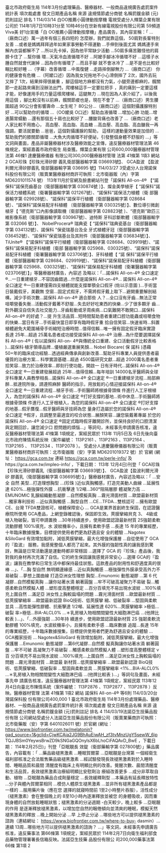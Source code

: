 臺北市政府衛生局 114年3月份處理藥品、醫療器材、一般商品違規廣告處罰案件統計表
項次裁處書
發文日期產品名稱 來源 違規情節處分商號
名稱罰鍰金額
(元)罰則註記 排名
1 114/03/14 白OO推薦小圓律動按摩機 電視受處分人輝葉企業有限公司於 114年1月7日10時31分至 10時46分在世新有線電視股份有限公司第 59頻道 Viva美
好1台宣播「白 OO推薦小圓律動按摩機」產品廣告，其內容宣稱：「 …（廠商口述）萬一過年有個三長四短的
怎麼辦，我們就靠這個， 50肩對長輩特別友善 …或者是媽媽拜拜過年如果家事勞動不得運動 …手伸到後面尤其
媽媽連手來解內衣袋都解不了 …所以先卡掉，因為他平常缺少活動 …50肩多痛苦難怪他的肩膀卡住了 …幫你循
環…天氣冷血液循環不好 …阿嬤手腳冰冷循環不好 …這樣子水腫自然就會代謝掉 …因為你有循環了 …而且手腳
就不會冰冷了 …是不是也比較好睏比較好睡 …（字幕）改善循環 …中風復健 …走路摔倒腳無力 …（廠商口述）
你的健康會有危機 …（阿嬤口述）因為我女兒拖地不小心滑倒摔了 2次，國外去玩又摔了 1次，結果摔得很嚴重
，腳這個地方麻都沒有力氣，小腿旁邊都麻的，髖關節一走起路來痛到沒辦法出門，爬樓梯這手一定要拉把手
，真的痛到一定要這樣才能，好像運用手的力量這樣爬樓梯，這腿無力 …現在因為人家介紹了，以後我用這個
，腳比較沒有以前麻，髖關節痠也是，現在不會了 …（廠商口述）男生腰圍超過 90公分會影響壽命 …女生呢？
80公分…（廠商口述）這個對攝護腺特別好 …可以幫助你的循環 …（OO嬤吳 O口述）幫助血液循環 …增加心肺
功能…增進腸胃蠕動 …還有那個五十肩也比較好了 …腰酸背痛也改善了 …（廠商口述）老人家比較不用擔心，
高血壓、高血脂、高血糖 …高血壓、高血脂、高血醣我一再強調，要活就要動 …爸爸，這個對攝護腺的幫助，
這樣的運動量效果是加倍的 …幫助我們的膝關節循環 …大魚大肉循環不好便祕，引發整個身體不舒服的 …」等
文詞與畫面，產品非屬醫療器材涉及醫療效能之宣傳，違反醫療器材管理法第 46條規定，案經嘉義市政府衛生
局查獲。輝葉企業有限
公司600,000醫療器材管理
法第 46條1
達慶醫療儀器
有限公司300,000醫療器材管理
法第 41條第 1項3 網站2
GCA珍珠【珍珠光滑矽膠
義乳衛部醫器輸字第
036693號】、  GCA盈波
【盈波利爾光滑矽膠義乳
衛部醫器輸字第 036695
號】114/03/27 3受處分人台灣諾保科股份有限公司（販賣業醫療器材商許可執照：北市衛器販（內）字第 MD6201011574 號）
113年11月於官網及臉書網站刊登「諾保科  All-on-4® 【“諾保科”諾保亮齒基台〔衛部醫器輸字第 030874號
〕】、燦金美學植牙【 “諾保科”諾保活力植體系統〔衛署醫器輸字第 021267號〕、“諾保科”諾保活力植體〔衛
部醫器輸字第 029928號〕、“諾保科”諾保平行植體〔衛部醫器輸字第 028684號〕、“諾保科”諾保易配牙科植體
〔衛部醫器輸字第 030325號〕】、數位導引微創植牙【 “德克斯”口內影像讀取機〔衛部醫器輸字第 028823號
〕、“德克斯”歐匹三維影像系統〔衛部醫器輸字第 030967號〕、迪特斯  牙科診斷軟體〔衛部醫器輸字第 032066
號〕】、 NobelProcera®  瑞典瓷【 “諾保科”瑞典瓷基台〔衛部醫器輸字第 034132號〕、諾保科 ”保瓷瑞基台及全
牙式植體牙冠〔衛部醫器輸字第 036452號〕、“諾保科”保瓷瑞基台及其附件〔衛部醫器輸字第 036834號〕】、
TiUnite® 【“諾保科”諾保平行植體〔衛部醫器輸字第 028684、029919號〕、“諾保科”諾保易配牙科植體〔衛部
醫器輸字第 025968、030325號〕、“諾保科”諾保易配牙科植體〔衛署醫器輸字第 023706號〕】、牙科植體【 “諾
保科”諾保平行植體〔衛部醫器輸字第 028684、029919號〕、“諾保科”諾保易配牙科植體〔衛部醫器輸字第
025968、030325號〕、“諾保科”諾保易配牙科植體〔衛署醫器輸字第 023706號〕】」等醫療器材廣告，內容述
及略以：「…諾保科  All-on-4® 全口速定 ®…一日重建植牙…不容因齒錯過…什麼是諾保科  All-on-4®… 諾保科
All-on-4® 全口速定 ®一日重建僅需四支植體就能支撐單顎全口假牙 (佐以示意圖 )…手術當日裝戴假牙，美觀無
空窗…固定式假牙，不需將假牙戴上取下…避開重要解剖結構，減少手術次數…諾保科  All-on-4® 適合那些
人？…全口沒有牙齒…無法正常咀嚼營養失衡…活動假牙戴著不舒服…失去好好吃東西的快樂…少了很多顆牙
齒…對外觀沒自信失去社交能力…牙齒鬆動或牙周疾病…口氣難開不敢開口…諾保科  All-on-4® 的好處？…提
升生活品質…短時間幫助患者重建口腔功能蟲或咀嚼食物的快樂…當日有牙…手術最快當日即享有臨時假牙重
拾自信笑容…快速省時…斜置植體避免大範圍補骨手術縮短治療時間…值得信賴…唯一擁有固定假牙臨床實證
長達 25年…超過 25萬名患者成功接受諾保科  All-on-4® 治療…為什麼要選擇諾保科  All-on-4® ( 佐以諾保科  All-on-
4®與傳統全口重建、全口活動假牙比較表格 )…諾保科‧植牙領導品牌…優植嚴選重展笑顏… Nobel Biocare( 保
諾科 )憑藉 50+年的臨床成功經驗…透過經典傳承與創新改善…幫助牙科專業人員提供患者最優質的治療方案…
科學實證基礎…超過 4500篇研究文獻…超過 2000萬名患者重拾笑容…致力於治療效率…即刻行使功能，開啟一
日有牙時代…諾保科  All-on-4® 全口速定 ®一日重建發展超過 25年…值得信賴…每年培訓 14000名牙醫師與全球
牙科專業人員教學相長…諾保科  All-on-4® 全口速定 ®一日重建植牙流程…局部麻醉…抵達院所後，請遵照麻醉
醫師的指示，用放鬆的心情迎接諾保科  All-on-4® 全口速定 ®一日重建流程…植牙手術…手術醫師將根據骨頭條
件進行人工牙根植入，為您的諾保科  All-on-4® 全口速定 ®打好支撐的基地…術中休息…手術醫師將根據骨頭條
件進行人工牙根植入，為您的諾保科  All-on-4® 全口速定 ®打好支撐的地基…假牙贋復…假牙醫師與牙技師為您
量身打造屬於您的諾保科  All-on-4® 全口速定 ®假牙，且調整至最適宜的咬合狀態…展顏笑容…讓您裝戴著專屬
於您的諾保科  All-on-4® 全口速定 ®固定式臨時假牙離開診所，並保持良好的口腔清潔與定期回診，讓您減少口
腔問題的煩惱…」等詞句，未經事先申請廣告核准，違反醫療器材管理法第 41條第 1項規定，案經民眾於 113年
11月5日及 6日先後向臺北市政府陳情系統反映（案件編號： 113P2161 、113P2163 、113P2164 、113P2165 、
113P2534 、113P2078 ）。
受處分人達慶醫療儀器有限公司（販賣業醫療器材商許可執照：北市衛器販（安）字第 MD6201019372 號）於
官網 (網址： https://gca.com.tw 連結 https://gca.com.tw/perle-info/ 及https://gca.com.tw/impleo-info/ ，下載日期： 113年
12月4日)刊登「  GCA珍珠【珍珠光滑矽膠義乳（衛部醫器輸字第 036693號）】、  GCA盈波【盈波利爾光滑矽
膠義乳（衛部醫器輸字第 036695號）】」醫療器材廣告，內容述及略以：「 …安全  自然  美型…打造理想胸型
…(珍珠 )近似真胸觸感，打造完美動人曲線 …延展性達 620%…極強彈性外膜 …抗衝擊達 1/2噸…360°阻隔層膠
體凝聚力高 …EMUNOMIC 乳腺組織動態凝膠 …自然模擬真胸 …霧光滑面材質 …歐盟最新材質 …獨家專利技術
…近似真胸觸感 …胸型自然 …CE…TFDA…雙核認可 …擁有歐盟 CE、台灣 TFDA雙證核可，植體保障安心 …
GCA是業界首創終生保固，在認證醫療院所使用 GCA產品，上網登錄確認後，保固即生效。莢膜攣縮貝克  3、
4級或植入物破裂，皆可申請置換 …30年持續進步，使用歐盟認證最新材質 2S強韌柔軟流動膠體 100%填充，水
波紋機率小，且擁有柔軟手感 …長達  15 年的專業經歷，十年臨床數據搜集，目標提供使用者們更為舒適且安
全的體驗 …Nagotex &SiloGard 有效增加黏附，減低莢膜攣縮，最大化增強保護層 …自從使用了 GCA的『盈波』
服務，我感覺整個人都亮了起來。其外膜的強韌性真的讓我感到驚訝，無論是日常活動還是運動時都非常穩固
…選擇了 GCA 的『珍珠』產品後，我對我的身材再次充滿了自信。它的終生保固讓我感覺非常安心 …選擇
GCA的『盈波』讓我在教學和日常生活中都保持最佳狀態。這款產品的耐用性和舒適度真的很棒 …」、「…胸
型自然  無明顯邊緣感 …近似真胸觸感 …極強彈性外膜承受高外力不易破裂 …夢想上圍曲線  打造亞洲女性理想
胸型…Emunomic 動態凝膠 …第 6 代凝膠…自然模擬真胸 …讓你站著水滴  躺著圓盤 …牢不可破高凝聚力不易破
裂…觸感柔軟自然模擬人體 …塑形度高整體穩定 …百分百填充不易出現水波紋 …100%填充上圍自然 …滿足亞
洲女性上胸較扁塌的問題 …霧光滑面材質 …歐盟最新材質 …低莢膜攣縮率 …歐盟最新認證 BioQ技術、低莢膜攣
縮、低破裂率 …堅固與柔軟並具 …高性能彈性膠體、抗衝擊達 1/2噸、延展性達 620%…莢膜攣縮率 >極低…破裂
率>極低…BIA-ALCL0% …＊乳房植入物相關間變性大細胞淋巴癌 …(他牌比較表 )…」、「…外膜強韌 …30年持
續進步，使用歐盟認證最新材質  2S 強韌柔軟流動膠體 100%填充，水波紋機率小，且擁有柔軟手感 …臨床數據
追蹤…長達 15年的專業經歷，十年臨床數據搜集，目標提供使用者們更為舒適且安全的體驗 …GCA獨家技術 …
Nagotex&SiloGard 有效增加黏附，減低莢膜攣縮，最大化增強保護層 …Emunomic 動態凝膠 …第6代凝膠…自然模
擬真胸讓你站著水滴  躺著圓盤 …牢不可破  高凝聚力不易破裂 …觸感柔軟自然模擬人體 …塑形度高整體穩定 v百
分百填充不易出現水波紋 …100%填充…上圍自然 …滿足亞洲女性上胸較扁塌的問題 …霧光滑面材質 …歐盟最
新材質…低莢膜攣縮率 …歐盟最新認證  BioQ技術、低莢膜攣縮、低破裂率 …堅固與柔軟並具 …莢膜攣縮率
<1%…BIA-ALCL0% …＊乳房植入物相關間變性大細胞淋巴癌 …(他牌比較表 )…」等詞句及畫面，未經事先申
請廣告核准，違反醫療器材管理法第 41條第 1項規定，案經民眾 113年12月4日向臺北市陳情系統（案件編號：
113P2876 、113P2877 、113P2878 ）反映。醫療器材管理
法第 41條第 1項2 網站 諾保科  All-on-4® 等6則 114/03/20台灣諾保科股
份有限公司400,000
1
臺北市政府衛生局 114年3月份處理藥品、醫療器材、一般商品違規廣告處罰案件統計表
項次裁處書
發文日期產品名稱 來源 違規情節處分商號
名稱罰鍰金額
(元)罰則註記 排名
4 114/03/19法諾亞生技藥品股份有限
公司網站受處分人法諾亞生技藥品股份有限公司（販賣業藥商許可執照：北市衛藥販（安）字第 6401026011 號）於官網
(網址：
https://www.biofrontier.com.tw/melatonin?gad_source=1&gclid=CjwKCAia2JG9BhAuEiwAH_zf3tvMnzUgY5sewW_6ip
TQJJBSm0YeywsBrwZD9kSNGaGQOnylsX6bLhoCiFAQAvD_BwE ，下載日期： 114年2月25日)」刊登「亞眠靚長
效錠（衛部藥輸字第 027800號）」藥品廣告，內容載有：「 …藥品級褪黑激素 …睡眠賀爾蒙 …亞眠靚是台灣第
一個經衛生福利部核准之合法販售藥品級褪黑激素 …經試驗發現長效褪黑激素對於入睡時間、睡眠品質和晨間
清醒度有臨床上有明顯比例的改善。覺醒次數、晨間清醒度和生活品質，長效褪黑激素治療組明顯比安慰劑治
療組改善更多 …成分非萃取自動、植物 …亞眠靚為藥品合成劑量穩定 …長效緩釋劑型 …本藥品有延長釋放特性
…分子與體內賀爾蒙相同 …模仿人體原生褪黑激素 …並非所有褪黑激素產品都是一樣的 …服用藥片後（應在您
選擇的就寢時間前 1至2小時整片吞服），活性成分（褪黑激素）會在整個晚上的 8至10小時內逐漸釋放並被您
的身體吸收，因而重現身體的自然放鬆睡眠狀態；褪黑激素的分泌週期 -白天較少，晚上較多 …亞眠靚的作用
是逐漸釋放褪黑激素，以增加您自然的睏倦傾向並清爽的睡眠，模擬天然褪黑激素的釋放 …晚上開始分泌 …早
上停止分泌 …哪些地方可以提供褪黑激素的諮詢（連結網址： https://www.biofrontier.com.tw/where-to-buy-
dasmin）…連續 13周…哪些地方可以提供褪黑激素的諮詢？ …」等文詞，未經事先申請廣告核准，違反藥事法
第66條第 1項規定，案經民眾於 114年2月7日向衛生福利部食品藥物管理署署長信箱反映。法諾亞生技藥
品股份有限公
司200,000藥事法第 66條
第1項
2
